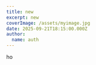 ```yaml
---
title: new
excerpt: new
coverImage: /assets/myimage.jpg
date: 2025-09-21T18:15:00.000Z
author:
  name: auth
---
```

ho